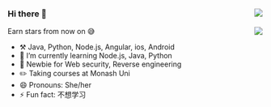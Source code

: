 ### Hi there 👋  <img align="right" src="https://github-readme-stats.vercel.app/api?username=leihehehe&show_icons=true&theme=radical">

Earn stars from now on 😅 <img align="right" src="https://github-readme-stats.vercel.app/api/top-langs/?username=leihehehe&theme=dark&layout=compact">

- ⚒️ Java, Python, Node.js, Angular, ios, Android
- 🌱 I’m currently learning Node.js, Java, Python
- 💪 Newbie for Web security, Reverse engineering
- ✏️ Taking courses at Monash Uni
- 😄 Pronouns: She/her
- ⚡ Fun fact: 不想学习



